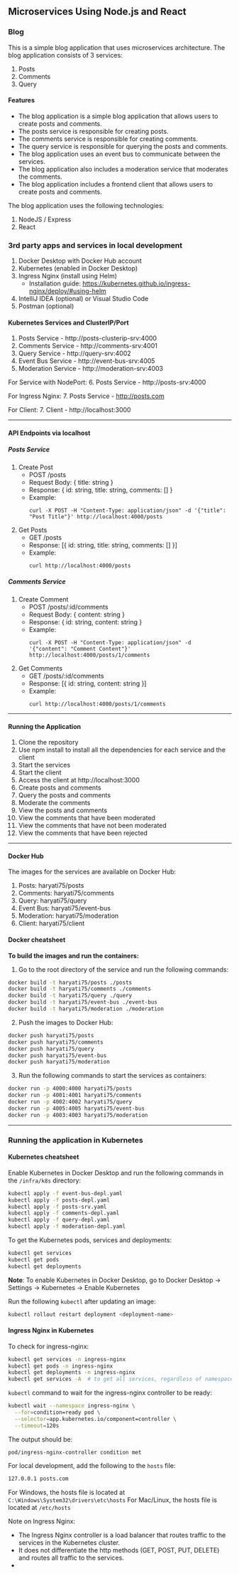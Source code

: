 ## Microservices Using Node.js and React
### Blog
This is a simple blog application that uses microservices architecture. The blog application consists of 3 services:
1. Posts
2. Comments
3. Query

#### Features
* The blog application is a simple blog application that allows users to create posts and comments. 
* The posts service is responsible for creating posts.
* The comments service is responsible for creating comments.
* The query service is responsible for querying the posts and comments.
* The blog application uses an event bus to communicate between the services.
* The blog application also includes a moderation service that moderates the comments.
* The blog application includes a frontend client that allows users to create posts and comments.

The blog application uses the following technologies:
1. NodeJS / Express
2. React

### 3rd party apps and services in local development
1. Docker Desktop with Docker Hub account
2. Kubernetes (enabled in Docker Desktop)
3. Ingress Nginx (install using Helm) 
   * Installation guide: https://kubernetes.github.io/ingress-nginx/deploy/#using-helm
4. IntelliJ IDEA (optional) or Visual Studio Code
5. Postman (optional)

#### Kubernetes Services and ClusterIP/Port
1. Posts Service - http://posts-clusterip-srv:4000
2. Comments Service - http://comments-srv:4001
3. Query Service - http://query-srv:4002
4. Event Bus Service - http://event-bus-srv:4005
5. Moderation Service - http://moderation-srv:4003

For Service with NodePort:
6. Posts Service - http://posts-srv:4000

For Ingress Nginx:
7. Posts Service - http://posts.com

For Client:
7. Client - http://localhost:3000

---

#### API Endpoints via localhost
##### Posts Service
1. Create Post
   - POST /posts
   - Request Body: { title: string }
   - Response: { id: string, title: string, comments: [] }
   - Example: 
     ```
     curl -X POST -H "Content-Type: application/json" -d '{"title": "Post Title"}' http://localhost:4000/posts
     ```
2. Get Posts
    - GET /posts
    - Response: [{ id: string, title: string, comments: [] }]
    - Example: 
      ```
      curl http://localhost:4000/posts
      ```

##### Comments Service
1. Create Comment
    - POST /posts/:id/comments
    - Request Body: { content: string }
    - Response: { id: string, content: string }
    - Example: 
      ```
      curl -X POST -H "Content-Type: application/json" -d '{"content": "Comment Content"}' http://localhost:4000/posts/1/comments
      ```
2. Get Comments
    - GET /posts/:id/comments
    - Response: [{ id: string, content: string }]
    - Example: 
      ```
      curl http://localhost:4000/posts/1/comments
      ```
      
---
#### Running the Application
1. Clone the repository
2. Use npm install to install all the dependencies for each service and the client
3. Start the services 
4. Start the client
5. Access the client at http://localhost:3000
6. Create posts and comments
7. Query the posts and comments
8. Moderate the comments
9. View the posts and comments
10. View the comments that have been moderated
11. View the comments that have not been moderated
12. View the comments that have been rejected

---

#### Docker Hub
The images for the services are available on Docker Hub:
1. Posts: haryati75/posts
2. Comments: haryati75/comments
3. Query: haryati75/query
4. Event Bus: haryati75/event-bus
5. Moderation: haryati75/moderation
6. Client: haryati75/client

#### Docker cheatsheet
**To build the images and run the containers:**

1. Go to the root directory of the service and run the following commands:
```bash
docker build -t haryati75/posts ./posts
docker build -t haryati75/comments ./comments
docker build -t haryati75/query ./query
docker build -t haryati75/event-bus ./event-bus
docker build -t haryati75/moderation ./moderation
```

2. Push the images to Docker Hub:
```bash
docker push haryati75/posts
docker push haryati75/comments
docker push haryati75/query
docker push haryati75/event-bus
docker push haryati75/moderation
```

3. Run the following commands to start the services as containers:
```bash
docker run -p 4000:4000 haryati75/posts
docker run -p 4001:4001 haryati75/comments
docker run -p 4002:4002 haryati75/query
docker run -p 4005:4005 haryati75/event-bus
docker run -p 4003:4003 haryati75/moderation
```
---
### Running the application in Kubernetes

#### Kubernetes cheatsheet
Enable Kubernetes in Docker Desktop and run the following commands in the ```/infra/k8s``` directory:
```bash
kubectl apply -f event-bus-depl.yaml
kubectl apply -f posts-depl.yaml
kubectl apply -f posts-srv.yaml
kubectl apply -f comments-depl.yaml
kubectl apply -f query-depl.yaml
kubectl apply -f moderation-depl.yaml
```

To get the Kubernetes pods, services and deployments:
```bash
kubectl get services
kubectl get pods
kubectl get deployments
```

__Note__: To enable Kubernetes in Docker Desktop, go to Docker Desktop -> Settings -> Kubernetes -> Enable Kubernetes

Run the following ```kubectl``` after updating an image:
```bash
kubectl rollout restart deployment <deployment-name>
```
#### Ingress Nginx in Kubernetes
To check for ingress-nginx:
```bash
kubectl get services -n ingress-nginx
kubectl get pods -n ingress-nginx
kubectl get deployments -n ingress-nginx
kubectl get services -A  # to get all services, regardless of namespace
```

```kubectl``` command to wait for the ingress-nginx controller to be ready:
```bash
kubectl wait --namespace ingress-nginx \
  --for=condition=ready pod \
  --selector=app.kubernetes.io/component=controller \
  --timeout=120s
```
The output should be:
```
pod/ingress-nginx-controller condition met
```

For local development, add the following to the ```hosts``` file:
```bash
127.0.0.1 posts.com
```
For Windows, the hosts file is located at ```C:\Windows\System32\drivers\etc\hosts```
For Mac/Linux, the hosts file is located at ```/etc/hosts```

Note on Ingress Nginx:
* The Ingress Nginx controller is a load balancer that routes traffic to the services in the Kubernetes cluster.
* It does not differentiate the http methods (GET, POST, PUT, DELETE) and routes all traffic to the services.
* 